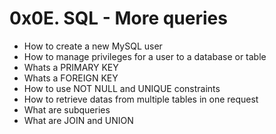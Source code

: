 # 0x0E. SQL - More queries
* How to create a new MySQL user
* How to manage privileges for a user to a database or table
* Whats a PRIMARY KEY
* Whats a FOREIGN KEY
* How to use NOT NULL and UNIQUE constraints
* How to retrieve datas from multiple tables in one request
* What are subqueries
* What are JOIN and UNION
